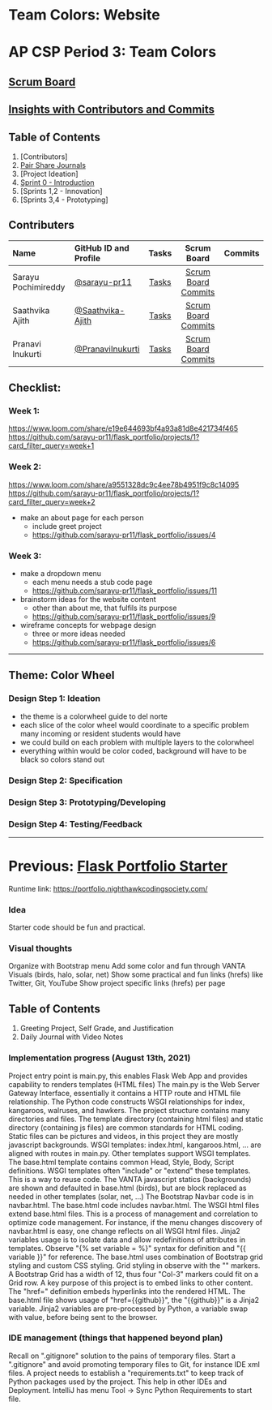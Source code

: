 # Team Colors: Website
# AP CSP Period 3: Team Colors
## [Scrum Board](https://github.com/sarayu-pr11/flask_portfolio/projects/1)
## [Insights with Contributors and Commits](https://github.com/sarayu-pr11/flask_portfolio/graphs/contributors)
## Table of Contents
1. [Contributors] 
2. [Pair Share Journals](https://docs.google.com/document/d/1aB6TsPf0lRSEx4cQRl--_8EPWaObHeHZDB2GYMo9ias/edit) 
3. [Project Ideation]
4. [Sprint 0 - Introduction](https://youtu.be/8iYBFtuoYHM)
5. [Sprints 1,2 - Innovation]
6. [Sprints 3,4 - Prototyping]
##   <h2 id="contributers">Contributers</h2>

| Name | GitHub ID and Profile | Tasks | Scrum Board | Commits |
|:-----|:----------------------|:-----:|:-----------:|:-------:|
| Sarayu Pochimireddy | [@sarayu-pr11](https://github.com/sarayu-pr11) | [Tasks](https://github.com/sarayu-pr11/flask_portfolio/issues/assigned/sarayu-pr11) |[Scrum Board](https://github.com/sarayu-pr11/flask_portfolio/projects/1?card_filter_query=assignee%3Asarayu-pr11) [Commits](https://github.com/sarayu-pr11/flask_portfolio/commits?author=sarayu-pr11)
| Saathvika Ajith | [@Saathvika-Ajith](https://github.com/Saathvika-Ajith) | [Tasks](https://github.com/sarayu-pr11/flask_portfolio/issues/assigned/Saathvika-Ajith) | [Scrum Board](https://github.com/sarayu-pr11/flask_portfolio/projects/1?card_filter_query=assignee%3Asaathvika-ajith) [Commits](https://github.com/sarayu-pr11/flask_portfolio/commits?author=Saathvika-Ajith)
| Pranavi Inukurti | [@PranaviInukurti](https://github.com/PranaviInukurti) | [Tasks](https://github.com/sarayu-pr11/flask_portfolio/issues/assigned/PranaviInukurti) |[Scrum Board](https://github.com/sarayu-pr11/flask_portfolio/projects/1?card_filter_query=assignee%3Apranaviinukurti) [Commits](https://github.com/sarayu-pr11/flask_portfolio/commits?author=PranaviInukurti)

## Checklist:
### Week 1:
https://www.loom.com/share/e19e644693bf4a93a81d8e421734f465
https://github.com/sarayu-pr11/flask_portfolio/projects/1?card_filter_query=week+1
### Week 2:
https://www.loom.com/share/a9551328dc9c4ee78b4951f9c8c14095
https://github.com/sarayu-pr11/flask_portfolio/projects/1?card_filter_query=week+2
- make an about page for each person
  - include greet project
  - https://github.com/sarayu-pr11/flask_portfolio/issues/4
### Week 3:
- make a dropdown menu
  - each menu needs a stub code page 
  - https://github.com/sarayu-pr11/flask_portfolio/issues/11
- brainstorm ideas for the website content
  - other than about me, that fulfils its purpose
  - https://github.com/sarayu-pr11/flask_portfolio/issues/9
- wireframe concepts for webpage design
  - three or more ideas needed
  - https://github.com/sarayu-pr11/flask_portfolio/issues/6
  
---

## Theme: Color Wheel

### Design Step 1: Ideation
- the theme is a colorwheel guide to del norte
- each slice of the color wheel would coordinate to a specific problem many incoming or resident students would have
- we could build on each problem with multiple layers to the colorwheel
- everything within would be color coded, background will have to be black so colors stand out
### Design Step 2: Specification
### Design Step 3: Prototyping/Developing
### Design Step 4: Testing/Feedback

---

# Previous: [Flask Portfolio Starter](https://nighthawkcodingsociety.com/projectsearch/details/Flask%20Portfolio%20Starter)

Runtime link: https://portfolio.nighthawkcodingsociety.com/

### Idea
Starter code should be fun and practical.

### Visual thoughts
 Organize with Bootstrap menu 
 Add some color and fun through VANTA Visuals (birds, halo, solar, net)
 Show some practical and fun links (hrefs) like Twitter, Git, YouTube
 Show project specific links (hrefs) per page

## Table of Contents
1. Greeting Project, Self Grade, and Justification
2. Daily Journal with Video Notes

### Implementation progress (August 13th, 2021)
 Project entry point is main.py, this enables Flask Web App and provides capability to renders templates (HTML files)
 The main.py is the  Web Server Gateway Interface, essentially it contains a HTTP route and HTML file relationship.  The Python code constructs WSGI relationships for index, kangaroos, walruses, and hawkers.
 The project structure contains many directories and files.  The template directory (containing html files) and static directory (containing js files) are common standards for HTML coding.  Static files can be pictures and videos, in this project they are mostly javascript backgrounds.
 WSGI templates: index.html, kangaroos.html, ... are aligned with routes in main.py.
 Other templates support WSGI templates.  The base.html template contains common Head, Style, Body, Script definitions.  WSGI templates often "include" or "extend" these templates.  This is a way to reuse code.
 The VANTA javascript statics (backgrounds) are shown and defaulted in base.html (birds), but are block replaced as needed in other templates (solar, net, ...)
 The Bootstrap Navbar code is in navbar.html. The base.html code includes navbar.html.  The WSGI html files extend base.html files.  This is a process of management and correlation to optimize code management.  For instance, if the menu changes discovery of navbar.html is easy, one change reflects on all WSGI html files. 
 Jinja2 variables usage is to isolate data and allow redefinitions of attributes in templates.  Observe "{% set variable = %}" syntax for definition and "{{ variable }}" for reference.
 The base.html uses combination of Bootstrap grid styling and custom CSS styling.  Grid styling in observe with the "<Col-3>" markers.  A Bootstrap Grid has a width of 12, thus four "Col-3" markers could fit on a Grid row.
 A key purpose of this project is to embed links to other content.  The "href=" definition embeds hyperlinks into the rendered HTML.  The base.html file shows usage of "href={{github}}", the "{{github}}" is a Jinja2 variable.  Jinja2 variables are pre-processed by Python, a variable swap with value, before being sent to the browser.

### IDE management (things that happened beyond plan)
 Recall on ".gitignore" solution to the pains of temporary files.  Start a ".gitignore" and avoid promoting temporary files to Git, for instance IDE xml files.
 A project needs to establish a "requirements.txt" to keep track of Python packages used by the project.  This help in other IDEs and Deployment.  IntelliJ has menu Tool -> Sync Python Requirements to start file. 
